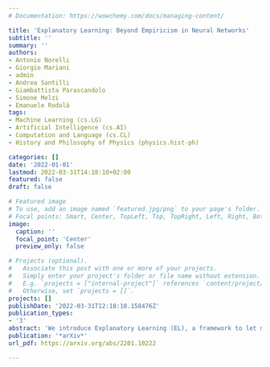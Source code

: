 ```yaml
---
# Documentation: https://wowchemy.com/docs/managing-content/

title: 'Explanatory Learning: Beyond Empiricism in Neural Networks'
subtitle: ''
summary: ''
authors:
- Antonio Norelli
- Giorgio Mariani
- admin
- Andrea Santilli
- Giambattista Parascandolo
- Simone Melzi
- Emanuele Rodolà
tags:
- Machine Learning (cs.LG)
- Artificial Intelligence (cs.AI)
- Computation and Language (cs.CL)
- History and Philosophy of Physics (physics.hist-ph)

categories: []
date: '2022-01-01'
lastmod: 2022-03-31T14:18:10+02:00
featured: false
draft: false

# Featured image
# To use, add an image named `featured.jpg/png` to your page's folder.
# Focal points: Smart, Center, TopLeft, Top, TopRight, Left, Right, BottomLeft, Bottom, BottomRight.
image:
  caption: ''
  focal_point: 'Center'
  preview_only: false

# Projects (optional).
#   Associate this post with one or more of your projects.
#   Simply enter your project's folder or file name without extension.
#   E.g. `projects = ["internal-project"]` references `content/project/deep-learning/index.md`.
#   Otherwise, set `projects = []`.
projects: []
publishDate: '2022-03-31T12:18:10.158476Z'
publication_types:
- '3'
abstract: 'We introduce Explanatory Learning (EL), a framework to let machines use existing knowledge buried in symbolic sequences -- e.g. explanations written in hieroglyphic -- by autonomously learning to interpret them. In EL, the burden of interpreting symbols is not left to humans or rigid human-coded compilers, as done in Program Synthesis. Rather, EL calls for a learned interpreter, built upon a limited collection of symbolic sequences paired with observations of several phenomena. This interpreter can be used to make predictions on a novel phenomenon given its explanation, and even to find that explanation using only a handful of observations, like human scientists do. We formulate the EL problem as a simple binary classification task, so that common end-to-end approaches aligned with the dominant empiricist view of machine learning could, in principle, solve it. To these models, we oppose Critical Rationalist Networks (CRNs), which instead embrace a rationalist view on the acquisition of knowledge. CRNs express several desired properties by construction, they are truly explainable, can adjust their processing at test-time for harder inferences, and can offer strong confidence guarantees on their predictions. As a final contribution, we introduce Odeen, a basic EL environment that simulates a small flatland-style universe full of phenomena to explain. Using Odeen as a testbed, we show how CRNs outperform empiricist end-to-end approaches of similar size and architecture (Transformers) in discovering explanations for novel phenomena.'
publication: '*arXiv*'
url_pdf: https://arxiv.org/abs/2201.10222

---
```

